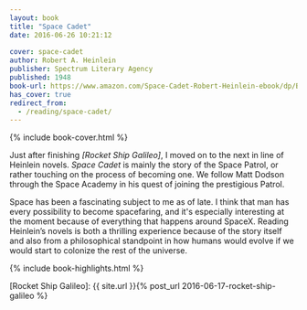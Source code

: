 ```yaml
---
layout: book
title: "Space Cadet"
date: 2016-06-26 10:21:12
 
cover: space-cadet
author: Robert A. Heinlein
publisher: Spectrum Literary Agency
published: 1948
book-url: https://www.amazon.com/Space-Cadet-Robert-Heinlein-ebook/dp/B00IKVE14M
has_cover: true
redirect_from:
  - /reading/space-cadet/
---
```

{% include book-cover.html %}

Just after finishing *[Rocket Ship Galileo]*, I moved on to the next in line of Heinlein novels. *Space Cadet* is mainly the story of the Space Patrol, or rather touching on the process of becoming one. We follow Matt Dodson through the Space Academy in his quest of joining the prestigious Patrol.

Space has been a fascinating subject to me as of late. I think that man has every possibility to become spacefaring, and it's especially interesting at the moment because of everything that happens around SpaceX. Reading Heinlein’s novels is both a thrilling experience because of the story itself and also from a philosophical standpoint in how humans would evolve if we would start to colonize the rest of the universe.

{% include book-highlights.html %}

[Rocket Ship Galileo]: {{ site.url }}{% post_url 2016-06-17-rocket-ship-galileo %}
